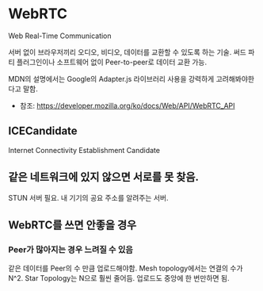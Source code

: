 # WebRTC

Web Real-Time Communication

서버 없이 브라우저끼리 오디오, 비디오, 데이터를 교환할 수 있도록 하는 기술. 써드 파티 플러그인이나 소프트웨어 없이 Peer-to-peer로 데이터 교환 가능.

MDN의 설명에서는 Google의 Adapter.js 라이브러리 사용을 강력하게 고려해봐야한다고 말함.

- 참조: https://developer.mozilla.org/ko/docs/Web/API/WebRTC_API

## ICECandidate

Internet Connectivity Establishment Candidate

## 같은 네트워크에 있지 않으면 서로를 못 찾음.

STUN 서버 필요. 내 기기의 공요 주소를 알려주는 서버.

## WebRTC를 쓰면 안좋을 경우

### Peer가 많아지는 경우 느려질 수 있음

같은 데이터를 Peer의 수 만큼 업로드해야함. Mesh topology에서는 연결의 수가 N^2. Star Topology는 N으로 훨씬 줄어듬. 업로드도 중앙에 한 번만하면 됨.
